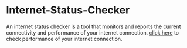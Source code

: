 # Internet-Status-Checker
An internet status checker is a tool that monitors and reports the current connectivity and performance of your internet connection.
<a href="https://github.com/Avirup-CS/Internet-Status-Checker">click here<a> to check performance of your internet connection.
